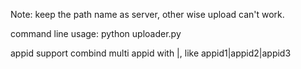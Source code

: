
Note:
  keep the path name as server, other wise upload can't work.

command line usage:
 python uploader.py <appid> <email> <password> <rc4-password>

 appid support combind multi appid with |, like appid1|appid2|appid3

